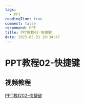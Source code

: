 ```yaml
---
tags:
  - PPT
readingTime: true
comment: false
recommend: PPT
title: PPT教程02-快捷键
date: 2025-05-31 20:34:47
---
```


# PPT教程02-快捷键

## 视频教程

[PPT教程02-快捷键](https://www.bilibili.com/video/BV1w54y1Q7cZ?spm_id_from=333.788.player.switch&vd_source=2074845aa36e291c34caa4671c3b2eda&p=2)
